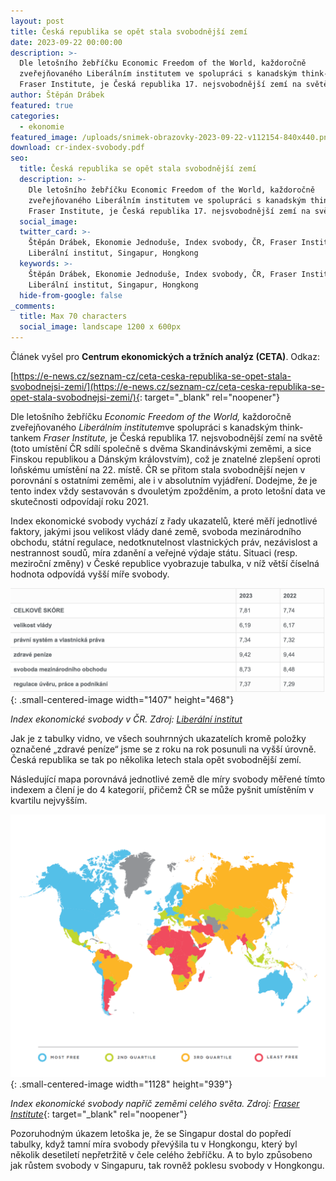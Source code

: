 ```yaml
---
layout: post
title: Česká republika se opět stala svobodnější zemí
date: 2023-09-22 00:00:00
description: >-
  Dle letošního žebříčku Economic Freedom of the World, každoročně
  zveřejňovaného Liberálním institutem ve spolupráci s kanadským think-tankem
  Fraser Institute, je Česká republika 17. nejsvobodnější zemí na světě. 
author: Štěpán Drábek
featured: true
categories:
  - ekonomie
featured_image: /uploads/snimek-obrazovky-2023-09-22-v112154-840x440.png
download: cr-index-svobody.pdf
seo:
  title: Česká republika se opět stala svobodnější zemí
  description: >-
    Dle letošního žebříčku Economic Freedom of the World, každoročně
    zveřejňovaného Liberálním institutem ve spolupráci s kanadským think-tankem
    Fraser Institute, je Česká republika 17. nejsvobodnější zemí na světě. 
  social_image:
  twitter_card: >-
    Štěpán Drábek, Ekonomie Jednoduše, Index svobody, ČR, Fraser Institute,
    Liberální institut, Singapur, Hongkong
  keywords: >-
    Štěpán Drábek, Ekonomie Jednoduše, Index svobody, ČR, Fraser Institute,
    Liberální institut, Singapur, Hongkong
  hide-from-google: false
_comments:
  title: Max 70 characters
  social_image: landscape 1200 x 600px
---
```

Článek vyšel pro&nbsp;**Centrum ekonomických a tržních analýz (CETA)**. Odkaz:

[https://e-news.cz/seznam-cz/ceta-ceska-republika-se-opet-stala-svobodnejsi-zemi/](https://e-news.cz/seznam-cz/ceta-ceska-republika-se-opet-stala-svobodnejsi-zemi/){: target="_blank" rel="noopener"}

Dle letošního žebříčku *Economic Freedom of the World,* každoročně zveřejňovaného *Liberálním institutem*ve spolupráci s kanadským think-tankem *Fraser Institute,* je Česká republika 17. nejsvobodnější zemí na světě (toto umístění ČR sdílí společně s dvěma Skandinávskými zeměmi, a sice Finskou republikou a Dánským královstvím), což je znatelné zlepšení oproti loňskému umístění na 22. místě. ČR se přitom stala svobodnější nejen v porovnání s ostatními zeměmi, ale i v absolutním vyjádření. Dodejme, že je tento index vždy sestavován s dvouletým zpožděním, a proto letošní data ve skutečnosti odpovídají roku 2021.

Index ekonomické svobody vychází z řady ukazatelů, které měří jednotlivé faktory, jakými jsou velikost vlády dané země, svoboda mezinárodního obchodu, státní regulace, nedotknutelnost vlastnických práv, nezávislost a nestrannost soudů, míra zdanění a veřejné výdaje státu. Situaci (resp. meziroční změny) v České republice vyobrazuje tabulka, v níž větší číselná hodnota odpovídá vyšší míře svobody.

![](/uploads/index-ekon-svobody.png){: .small-centered-image width="1407" height="468"}

*Index ekonomické svobody v ČR. Zdroj:* [*Liberální institut*](https://libinst.cz/ekonomicka-svoboda-v-cr-stoupla-hongkong-po-sedesati-letech-ztratil-prvenstvi/#prettyPhoto)

Jak je z tabulky vidno, ve všech souhrnných ukazatelích kromě položky označené „zdravé peníze“ jsme se z roku na rok posunuli na vyšší úrovně. Česká republika se tak po několika letech stala opět svobodnější zemí.

Následující mapa porovnává jednotlivé země dle míry svobody měřené tímto indexem a člení je do 4 kategorií, přičemž ČR se může pyšnit umístěním v kvartilu nejvyšším.

![](/uploads/mapa-indexu-svobody.png){: .small-centered-image width="1128" height="939"}

*Index ekonomické svobody napříč zeměmi celého světa. Zdroj:* [*Fraser Institute*](https://libinst.cz/wp-content/uploads/2023/09/economic-freedom-of-the-world-2023.pdf){: target="_blank" rel="noopener"}

Pozoruhodným úkazem letoška je, že se Singapur dostal do popředí tabulky, když tamní míra svobody převýšila tu v Hongkongu, který byl několik desetiletí nepřetržitě v čele celého žebříčku. A to bylo způsobeno jak růstem svobody v Singapuru, tak rovněž poklesu svobody v Hongkongu.